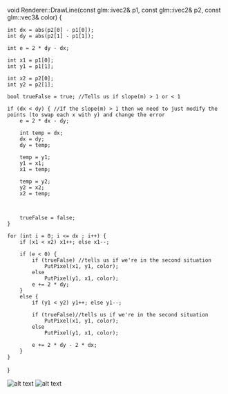 void Renderer::DrawLine(const glm::ivec2& p1, const glm::ivec2& p2, const glm::vec3& color)
{

	int dx = abs(p2[0] - p1[0]);
	int dy = abs(p2[1] - p1[1]);

	int e = 2 * dy - dx;

	int x1 = p1[0];
	int y1 = p1[1];

	int x2 = p2[0];
	int y2 = p2[1];

	bool trueFalse = true; //Tells us if slope(m) > 1 or < 1

	if (dx < dy) { //If the slope(m) > 1 then we need to just modify the points (to swap each x with y) and change the error  
		e = 2 * dx - dy;

		int temp = dx; 
		dx = dy;
		dy = temp;

		temp = y1;
		y1 = x1;
		x1 = temp;

		temp = y2;
		y2 = x2;
		x2 = temp;



		trueFalse = false;
	}

	for (int i = 0; i <= dx ; i++) {
		if (x1 < x2) x1++; else x1--;
		
		if (e < 0) {
			if (trueFalse) //tells us if we're in the second situation
				PutPixel(x1, y1, color);
			else
				PutPixel(y1, x1, color);
			e += 2 * dy;
		}
		else {
			if (y1 < y2) y1++; else y1--;

			if (trueFalse)//tells us if we're in the second situation
				PutPixel(x1, y1, color);
			else
				PutPixel(y1, x1, color);

			e += 2 * dy - 2 * dx;
		}
	}
}

![alt text](https://github.com/HaifaGraphicsCourses/computer-graphics-2023-abedalftah-rogeazzam/blob/master/Circle.png)
![alt text](https://github.com/HaifaGraphicsCourses/computer-graphics-2023-abedalftah-rogeazzam/blob/master/Flower.png)
